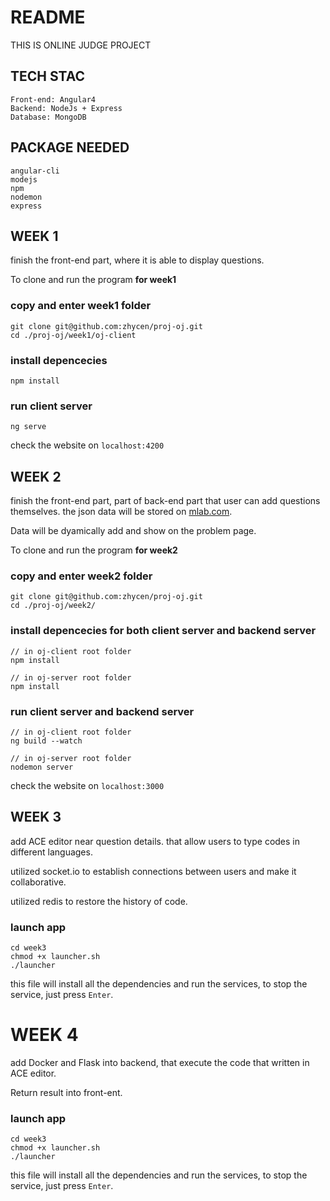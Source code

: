 # README

THIS IS ONLINE JUDGE PROJECT

## TECH STAC
```
Front-end: Angular4
Backend: NodeJs + Express
Database: MongoDB
```

## PACKAGE NEEDED
```
angular-cli
modejs
npm
nodemon
express
```

## WEEK 1
finish the front-end part, where it is able to display questions.

To clone and run the program **for week1**

### copy and enter week1 folder
```
git clone git@github.com:zhycen/proj-oj.git
cd ./proj-oj/week1/oj-client
```

### install depencecies
```
npm install
```

### run client server
```
ng serve
```

check the website on `localhost:4200`

## WEEK 2
finish the front-end part, part of back-end part that user can add questions themselves. the json data will be stored on [mlab.com](mlab.com).

Data will be dyamically add and show on the problem page.

To clone and run the program **for week2**

### copy and enter week2 folder
```
git clone git@github.com:zhycen/proj-oj.git
cd ./proj-oj/week2/
```

### install depencecies for both client server and backend server

```
// in oj-client root folder
npm install

// in oj-server root folder
npm install
```

### run client server and backend server
```
// in oj-client root folder
ng build --watch

// in oj-server root folder
nodemon server
```

check the website on `localhost:3000`

## WEEK 3

add ACE editor near question details. that allow users to type codes in different languages.

utilized socket.io to establish connections between users and make it collaborative.

utilized redis to restore the history of code.

### launch app
```
cd week3
chmod +x launcher.sh
./launcher
```
this file will install all the dependencies and run the services, to stop the service, just press `Enter`.


# WEEK 4

add Docker and Flask into backend, that execute the code that written in ACE editor.

Return result into front-ent.

### launch app
```
cd week3
chmod +x launcher.sh
./launcher
```
this file will install all the dependencies and run the services, to stop the service, just press `Enter`.

